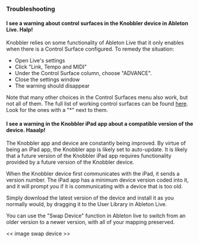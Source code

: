 ### Troubleshooting

#### I see a warning about control surfaces in the Knobbler device in Ableton Live. Halp!

Knobbler relies on some functionality of Ableton Live that it only enables when there is a Control Surface configured. To remedy the situation:

* Open Live's settings
* Click "Link, Tempo and MIDI"
* Under the Control Surface column, choose "ADVANCE".
* Close the settings window
* The warning should disappear

Note that many other choices in the Control Surfaces menu also work, but not all of them. The full list of working control surfaces can be found [here](https://raw.githubusercontent.com/zsteinkamp/m4l-Knobbler4/refs/heads/main/control_surfaces.txt). Look for the ones with a "*" next to them.

#### I see a warning in the Knobbler iPad app about a compatible version of the device. Haaalp!

The Knobbler app and device are constantly being improved. By virtue of being an iPad app, the Knobbler app is likely set to auto-update. It is likely that a future version of the Knobbler iPad app requires functionality provided by a future version of the Knobbler device. 

When the Knobbler device first communicates with the iPad, it sends a version number. The iPad app has a minimum device version coded into it, and it will prompt you if it is communicating with a device that is too old.

Simply download the latest version of the device and install it as you normally would, by dragging it to the User Library in Ableton Live.

You can use the "Swap Device" function in Ableton live to switch from an older version to a newer version, with all of your mapping preserved.

<< image swap device >>

#### 